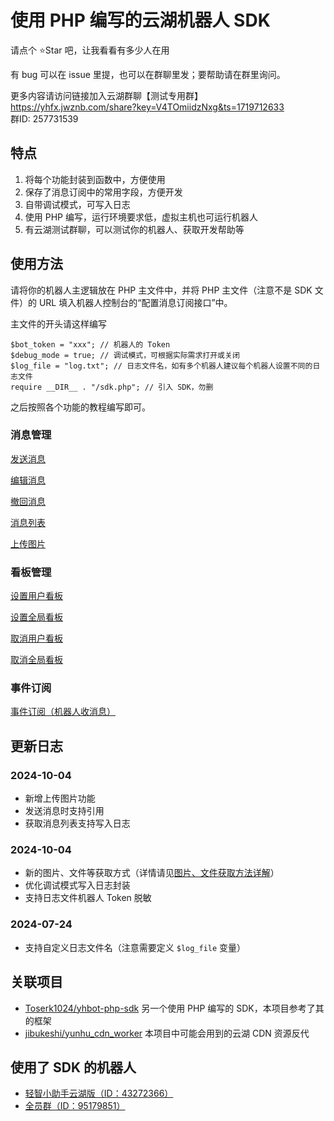# 使用 PHP 编写的云湖机器人 SDK

请点个 ⭐Star 吧，让我看看有多少人在用

有 bug 可以在 issue 里提，也可以在群聊里发；要帮助请在群里询问。

更多内容请访问链接加入云湖群聊【测试专用群】  
https://yhfx.jwznb.com/share?key=V4TOmiidzNxg&ts=1719712633  
群ID: 257731539

## 特点

1. 将每个功能封装到函数中，方便使用
2. 保存了消息订阅中的常用字段，方便开发
3. 自带调试模式，可写入日志
4. 使用 PHP 编写，运行环境要求低，虚拟主机也可运行机器人
5. 有云湖测试群聊，可以测试你的机器人、获取开发帮助等

## 使用方法

请将你的机器人主逻辑放在 PHP 主文件中，并将 PHP 主文件（注意不是 SDK 文件）的 URL 填入机器人控制台的“配置消息订阅接口”中。

主文件的开头请这样编写

```
$bot_token = "xxx"; // 机器人的 Token
$debug_mode = true; // 调试模式，可根据实际需求打开或关闭
$log_file = "log.txt"; // 日志文件名，如有多个机器人建议每个机器人设置不同的日志文件
require __DIR__ . "/sdk.php"; // 引入 SDK，勿删
```

之后按照各个功能的教程编写即可。

### 消息管理

[发送消息](https://github.com/jibukeshi/yunhu_bot_php/blob/main/docs/send.md)

[编辑消息](https://github.com/jibukeshi/yunhu_bot_php/blob/main/docs/edit.md)

[撤回消息](https://github.com/jibukeshi/yunhu_bot_php/blob/main/docs/recall.md)

[消息列表](https://github.com/jibukeshi/yunhu_bot_php/blob/main/docs/messages.md)

[上传图片](https://github.com/jibukeshi/yunhu_bot_php/blob/main/docs/upload_image.md)

### 看板管理

[设置用户看板](https://github.com/jibukeshi/yunhu_bot_php/blob/main/docs/set_board.md)

[设置全局看板](https://github.com/jibukeshi/yunhu_bot_php/blob/main/docs/set_board_all.md)

[取消用户看板](https://github.com/jibukeshi/yunhu_bot_php/blob/main/docs/unset_board.md)

[取消全局看板](https://github.com/jibukeshi/yunhu_bot_php/blob/main/docs/unset_board_all.md)

### 事件订阅

[事件订阅（机器人收消息）](https://github.com/jibukeshi/yunhu_bot_php/blob/main/docs/receive.md)

## 更新日志

### 2024-10-04

- 新增上传图片功能
- 发送消息时支持引用
- 获取消息列表支持写入日志

### 2024-10-04

- 新的图片、文件等获取方式（详情请见[图片、文件获取方法详解](https://github.com/jibukeshi/yunhu_bot_php/blob/main/docs/file.md)）
- 优化调试模式写入日志封装
- 支持日志文件机器人 Token 脱敏

### 2024-07-24

- 支持自定义日志文件名（注意需要定义 `$log_file` 变量）

## 关联项目

- [Toserk1024/yhbot-php-sdk](https://github.com/Toserk1024/yhbot-php-sdk) 另一个使用 PHP 编写的 SDK，本项目参考了其的框架
- [jibukeshi/yunhu_cdn_worker](https://github.com/jibukeshi/yunhu_cdn_worker) 本项目中可能会用到的云湖 CDN 资源反代

## 使用了 SDK 的机器人

- [轻智小助手云湖版（ID：43272366）](https://yhfx.jwznb.com/share?key=X7ihZbOM9YcK&ts=1712137543)
- [全员群（ID：95179851）](https://github.com/jibukeshi/yunhu_bot_php/blob/main/big/readme.md)